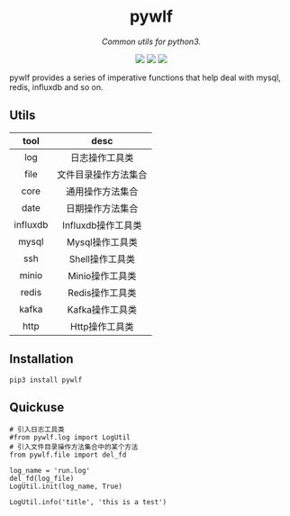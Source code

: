 <div align="center">

# pywlf

*Common utils for python3.*

[![](https://img.shields.io/badge/pypi-latest-9cf.svg)](https://pypi.org/project/wlfutil/) [![](https://img.shields.io/badge/blog-@waisaa-blue.svg)](https://blog.csdn.net/qq_42761569?type=blog) [![](https://img.shields.io/badge/license-MIT-brightgreen.svg)](https://github.com/waisaa/tools-python3-wlf/tree/main/LICENSE)

</div>

pywlf provides a series of imperative functions that help deal with mysql, redis, influxdb and so on.

## Utils
| tool | desc |
|:---------:|:---------:|
| log | 日志操作工具类 |
| file | 文件目录操作方法集合|
| core | 通用操作方法集合|
| date | 日期操作方法集合|
| influxdb | Influxdb操作工具类|
| mysql | Mysql操作工具类|
| ssh | Shell操作工具类|
| minio | Minio操作工具类|
| redis | Redis操作工具类|
| kafka | Kafka操作工具类|
| http | Http操作工具类|

## Installation
```python3
pip3 install pywlf
```

## Quickuse
```python3
# 引入日志工具类
#from pywlf.log import LogUtil
# 引入文件目录操作方法集合中的某个方法
from pywlf.file import del_fd

log_name = 'run.log'
del_fd(log_file)
LogUtil.init(log_name, True)

LogUtil.info('title', 'this is a test')
```
